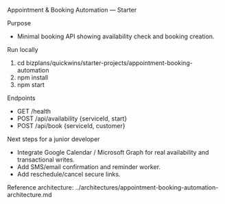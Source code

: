 Appointment & Booking Automation — Starter

Purpose
- Minimal booking API showing availability check and booking creation.

Run locally
1. cd bizplans/quickwins/starter-projects/appointment-booking-automation
2. npm install
3. npm start

Endpoints
- GET /health
- POST /api/availability {serviceId, start}
- POST /api/book {serviceId, customer}

Next steps for a junior developer
- Integrate Google Calendar / Microsoft Graph for real availability and transactional writes.
- Add SMS/email confirmation and reminder worker.
- Add reschedule/cancel secure links.

Reference architecture: ../architectures/appointment-booking-automation-architecture.md
